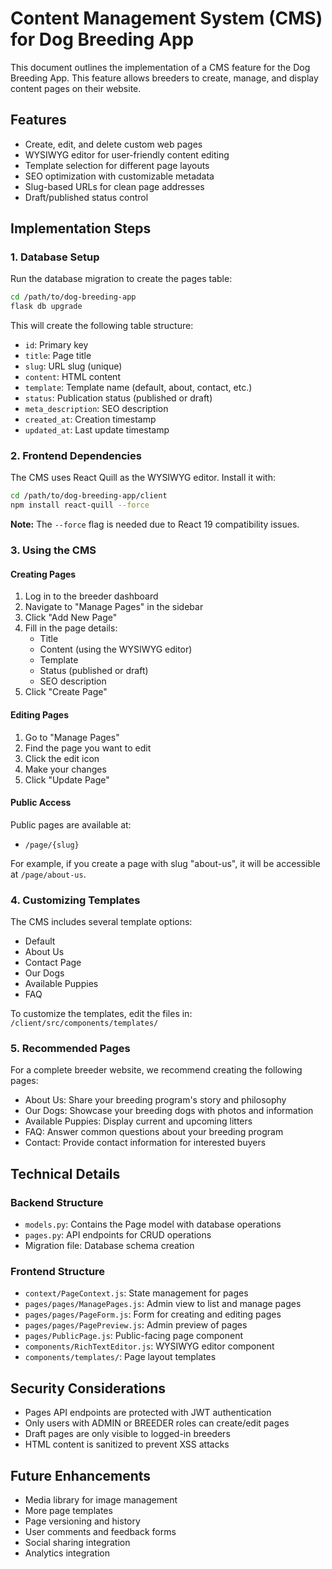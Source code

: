 # Content Management System (CMS) for Dog Breeding App

This document outlines the implementation of a CMS feature for the Dog Breeding App. This feature allows breeders to create, manage, and display content pages on their website.

## Features

- Create, edit, and delete custom web pages
- WYSIWYG editor for user-friendly content editing
- Template selection for different page layouts
- SEO optimization with customizable metadata
- Slug-based URLs for clean page addresses
- Draft/published status control

## Implementation Steps

### 1. Database Setup

Run the database migration to create the pages table:

```bash
cd /path/to/dog-breeding-app
flask db upgrade
```

This will create the following table structure:
- `id`: Primary key
- `title`: Page title
- `slug`: URL slug (unique)
- `content`: HTML content
- `template`: Template name (default, about, contact, etc.)
- `status`: Publication status (published or draft)
- `meta_description`: SEO description
- `created_at`: Creation timestamp
- `updated_at`: Last update timestamp

### 2. Frontend Dependencies

The CMS uses React Quill as the WYSIWYG editor. Install it with:

```bash
cd /path/to/dog-breeding-app/client
npm install react-quill --force
```

**Note:** The `--force` flag is needed due to React 19 compatibility issues.

### 3. Using the CMS

#### Creating Pages

1. Log in to the breeder dashboard
2. Navigate to "Manage Pages" in the sidebar
3. Click "Add New Page"
4. Fill in the page details:
   - Title
   - Content (using the WYSIWYG editor)
   - Template
   - Status (published or draft)
   - SEO description
5. Click "Create Page"

#### Editing Pages

1. Go to "Manage Pages"
2. Find the page you want to edit
3. Click the edit icon
4. Make your changes
5. Click "Update Page"

#### Public Access

Public pages are available at:
- `/page/{slug}`

For example, if you create a page with slug "about-us", it will be accessible at `/page/about-us`.

### 4. Customizing Templates

The CMS includes several template options:
- Default
- About Us
- Contact Page
- Our Dogs
- Available Puppies
- FAQ

To customize the templates, edit the files in:
`/client/src/components/templates/`

### 5. Recommended Pages

For a complete breeder website, we recommend creating the following pages:
- About Us: Share your breeding program's story and philosophy
- Our Dogs: Showcase your breeding dogs with photos and information
- Available Puppies: Display current and upcoming litters
- FAQ: Answer common questions about your breeding program
- Contact: Provide contact information for interested buyers

## Technical Details

### Backend Structure

- `models.py`: Contains the Page model with database operations
- `pages.py`: API endpoints for CRUD operations
- Migration file: Database schema creation

### Frontend Structure

- `context/PageContext.js`: State management for pages
- `pages/pages/ManagePages.js`: Admin view to list and manage pages
- `pages/pages/PageForm.js`: Form for creating and editing pages
- `pages/pages/PagePreview.js`: Admin preview of pages
- `pages/PublicPage.js`: Public-facing page component
- `components/RichTextEditor.js`: WYSIWYG editor component
- `components/templates/`: Page layout templates

## Security Considerations

- Pages API endpoints are protected with JWT authentication
- Only users with ADMIN or BREEDER roles can create/edit pages
- Draft pages are only visible to logged-in breeders
- HTML content is sanitized to prevent XSS attacks

## Future Enhancements

- Media library for image management
- More page templates
- Page versioning and history
- User comments and feedback forms
- Social sharing integration
- Analytics integration